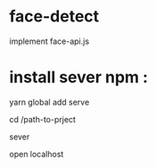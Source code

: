 # face-detect
implement face-api.js

# install sever npm : 

yarn global add serve

cd /path-to-prject

sever

open localhost
